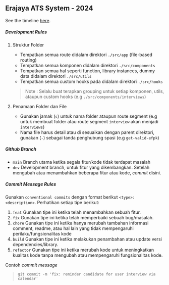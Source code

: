 ## Erajaya ATS System - 2024

See the timeline [here](https://docs.google.com/spreadsheets/d/12jSYs7mVIssOY1iyGkwIB7xP7d3tJvxNGkDeasjgg7s/edit#gid=0).

##### Development Rules

1. Struktur Folder
   - Tempatkan semua route didalam direktori `./src/app` (file-based routing)
   - Tempatkan semua komponen didalam direktori `./src/components`
   - Tempatkan semua hal seperti function, library instances, dummy data didalam direktori `./src/utils`
   - Tempatkan semua custom hooks pada didalam direktori `./src/hooks`
    
    
    > Note : Selalu buat terapkan grouping untuk setiap komponen, utils, ataupun custom hooks (e.g `./src/components/interviews`)

2. Penamaan Folder dan File
   - Gunakan jamak (`s`) untuk nama folder ataupun route segment (e.g untuk membuat folder atau route segment `interview` akan menjadi `interviews`)
   - Nama file harus detail atau di sesuaikan dengan parent direktori, gunakan (`-`) sebagai tanda penghubung spasi (e.g `get-valid-efpk`)

##### Github Branch
- `main`
  Branch utama ketika segala fitur/kode tidak terdapat masalah
- `dev`
  Development branch, untuk fitur yang dikembangkan. Setelah mengubah atau menambahkan beberapa fitur atau kode, _commit_ disini.

##### Commit Message Rules

Gunakan `conventional commits` dengan format berikut `<type>: <description>`. Perhatikan setiap tipe berikut:
1. `feat`
   Gunakan tipe ini ketika telah menambahkan sebuah fitur.
2. `fix`
   Gunakan tipe ini ketika telah memperbaiki sebuah bug/masalah.
3. `chore`
   Gunakan tipe ini ketika hanya merubah tambahan informasi comment, readme, atau hal lain yang tidak mempengaruhi perilaku/fungsionalitas kode
4. `build`
   Gunakan tipe ini ketika melakukan penambahan atau update versi dependencies/library.
5. `refactor`
   Gunakan tipe ini ketika merubah kode untuk meningkatkan kualitas kode tanpa mengubah atau mempengaruhi fungsionalitas kode.
   
Contoh _commit message_
>  `git commit -m 'fix: reminder candidate for user interview via calendar'`
